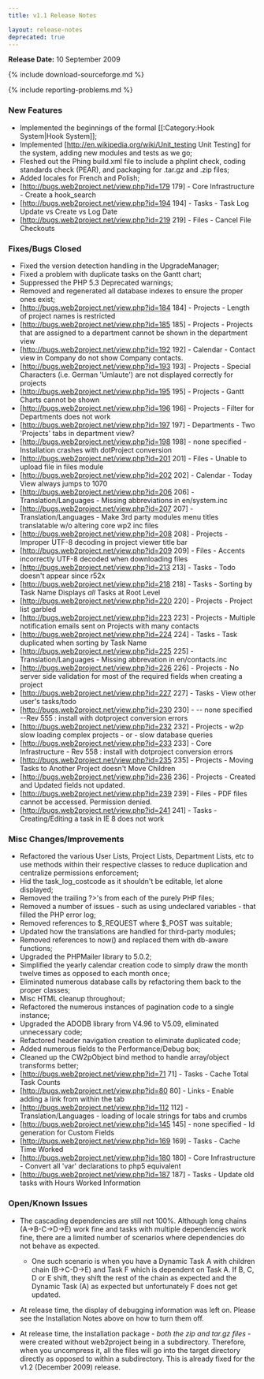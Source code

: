 ```yaml
---
title: v1.1 Release Notes

layout: release-notes
deprecated: true
---
```


**Release Date:** 10 September 2009

{% include download-sourceforge.md %}

{% include reporting-problems.md %}

### New Features

* Implemented the beginnings of the formal [[:Category:Hook System|Hook System]];
* Implemented [http://en.wikipedia.org/wiki/Unit_testing Unit Testing] for the system, adding new modules and tests as we go;
* Fleshed out the Phing build.xml file to include a phplint check, coding standards check (PEAR), and packaging for .tar.gz and .zip files;
* Added locales for French and Polish;
* [http://bugs.web2project.net/view.php?id=179 179] - Core Infrastructure - Create a hook_search
* [http://bugs.web2project.net/view.php?id=194 194] - Tasks - Task Log Update vs Create vs Log Date
* [http://bugs.web2project.net/view.php?id=219 219] - Files - Cancel File Checkouts

### Fixes/Bugs Closed

* Fixed the version detection handling in the UpgradeManager;
* Fixed a problem with duplicate tasks on the Gantt chart;
* Suppressed the PHP 5.3 Deprecated warnings;
* Removed and regenerated all database indexes to ensure the proper ones exist;
* [http://bugs.web2project.net/view.php?id=184 184] - Projects - Length of project names is restricted
* [http://bugs.web2project.net/view.php?id=185 185] - Projects - Projects that are assigned to a department cannot be shown in the department view
* [http://bugs.web2project.net/view.php?id=192 192] - Calendar - Contact view in Company do not show Company contacts.
* [http://bugs.web2project.net/view.php?id=193 193] - Projects - Special Characters (i.e. German 'Umlaute') are not displayed correctly for projects
* [http://bugs.web2project.net/view.php?id=195 195] - Projects - Gantt Charts cannot be shown
* [http://bugs.web2project.net/view.php?id=196 196] - Projects - Filter for Departments does not work
* [http://bugs.web2project.net/view.php?id=197 197] - Departments - Two 'Projects' tabs in department view?
* [http://bugs.web2project.net/view.php?id=198 198] - none specified - Installation crashes with dotProject conversion
* [http://bugs.web2project.net/view.php?id=201 201] - Files - Unable to upload file in files module
* [http://bugs.web2project.net/view.php?id=202 202] - Calendar - Today View always jumps to 1070
* [http://bugs.web2project.net/view.php?id=206 206] - Translation/Languages - Missing abbreviations in en/system.inc
* [http://bugs.web2project.net/view.php?id=207 207] - Translation/Languages - Make 3rd party modules menu titles translatable w/o altering core wp2 inc files
* [http://bugs.web2project.net/view.php?id=208 208] - Projects - Improper UTF-8 decoding in project viewer title bar
* [http://bugs.web2project.net/view.php?id=209 209] - Files - Accents incorrectly UTF-8 decoded when downloading files
* [http://bugs.web2project.net/view.php?id=213 213] - Tasks - Todo doesn't appear since r52x
* [http://bugs.web2project.net/view.php?id=218 218] - Tasks - Sorting by Task Name Displays *all* Tasks at Root Level
* [http://bugs.web2project.net/view.php?id=220 220] - Projects - Project list garbled
* [http://bugs.web2project.net/view.php?id=223 223] - Projects - Multiple notification emails sent on Projects with many contacts
* [http://bugs.web2project.net/view.php?id=224 224] - Tasks - Task duplicated when sorting by Task Name
* [http://bugs.web2project.net/view.php?id=225 225] - Translation/Languages - Missing abbrevation in en/contacts.inc
* [http://bugs.web2project.net/view.php?id=226 226] - Projects - No server side validation for most of the required fields when creating a project
* [http://bugs.web2project.net/view.php?id=227 227] - Tasks - View other user's tasks/todo
* [http://bugs.web2project.net/view.php?id=230 230] - -- none specified --Rev 555 : install with dotproject conversion errors
* [http://bugs.web2project.net/view.php?id=232 232] - Projects - w2p slow loading complex projects - or - slow database queries
* [http://bugs.web2project.net/view.php?id=233 233] - Core Infrastructure - Rev 558 : install with dotproject conversion errors
* [http://bugs.web2project.net/view.php?id=235 235] - Projects - Moving Tasks to Another Project doesn't Move Children
* [http://bugs.web2project.net/view.php?id=236 236] - Projects - Created and Updated fields not updated.
* [http://bugs.web2project.net/view.php?id=239 239] - Files - PDF files cannot be accessed. Permission denied.
* [http://bugs.web2project.net/view.php?id=241 241] - Tasks - Creating/Editing a task in IE 8 does not work

### Misc Changes/Improvements

* Refactored the various User Lists, Project Lists, Department Lists, etc to use methods within their respective classes to reduce duplication and centralize permissions enforcement;
* Hid the task_log_costcode as it shouldn't be editable, let alone displayed;
* Removed the trailing ?>'s from each of the purely PHP files;
* Removed a number of issues - such as using undeclared variables - that filled the PHP error log;
* Removed references to $_REQUEST where $_POST was suitable;
* Updated how the translations are handled for third-party modules;
* Removed references to now() and replaced them with db-aware functions;
* Upgraded the PHPMailer library to 5.0.2;
* Simplified the yearly calendar creation code to simply draw the month twelve times as opposed to each month once;
* Eliminated numerous database calls by refactoring them back to the proper classes;
* Misc HTML cleanup throughout;
* Refactored the numerous instances of pagination code to a single instance;
* Upgraded the ADODB library from V4.96 to V5.09, eliminated unnecessary code;
* Refactored header navigation creation to eliminate duplicated code;
* Added numerous fields to the Performance/Debug box;
* Cleaned up the CW2pObject bind method to handle array/object transforms better;
* [http://bugs.web2project.net/view.php?id=71 71] - Tasks - Cache Total Task Counts
* [http://bugs.web2project.net/view.php?id=80 80] - Links - Enable adding a link from within the tab
* [http://bugs.web2project.net/view.php?id=112 112] - Translation/Languages - loading of locale strings for tabs and crumbs
* [http://bugs.web2project.net/view.php?id=145 145] - none specified - Id generation for Custom Fields
* [http://bugs.web2project.net/view.php?id=169 169] - Tasks - Cache Time Worked
* [http://bugs.web2project.net/view.php?id=180 180] - Core Infrastructure - Convert all 'var' declarations to php5 equivalent
* [http://bugs.web2project.net/view.php?id=187 187] - Tasks - Update old tasks with Hours Worked Information

### Open/Known Issues

* The cascading dependencies are still not 100%.  Although long chains (A->B-C->D->E) work fine and tasks with multiple dependencies work fine, there are a limited number of scenarios where dependencies do not behave as expected.
  * One such scenario is when you have a Dynamic Task A with children chain (B->C-D->E) and Task F which is dependent on Task A.  If B, C, D or E shift, they shift the rest of the chain as expected and the Dynamic Task (A) as expected but unfortunately F does not get updated.

* At release time, the display of debugging information was left on.  Please see the Installation Notes above on how to turn them off.

* At release time, the installation package - *both the zip and tar.gz files* - were created without web2project being in a subdirectory.  Therefore, when you uncompress it, all the files will go into the target directory directly as opposed to within a subdirectory.  This is already fixed for the v1.2 (December 2009) release.